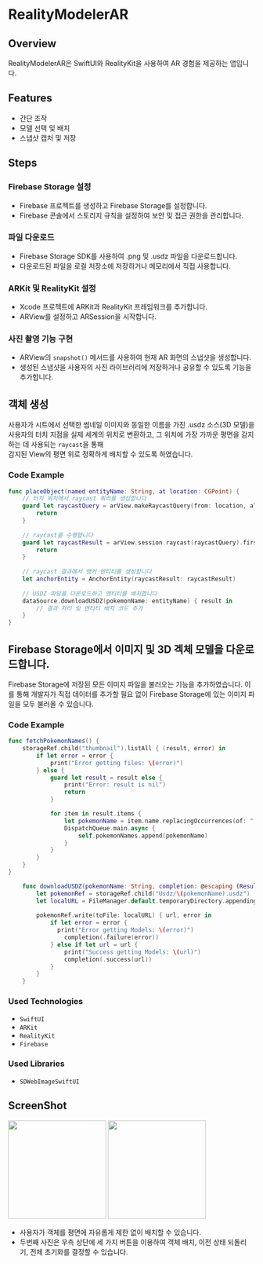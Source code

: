 # RealityModelerAR

## Overview
RealityModelerAR은 SwiftUI와 RealityKit을 사용하여 AR 경험을 제공하는 앱입니다.

## Features
- 간단 조작
- 모델 선택 및 배치
- 스냅샷 캡처 및 저장

## Steps

### Firebase Storage 설정
- Firebase 프로젝트를 생성하고 Firebase Storage를 설정합니다.
- Firebase 콘솔에서 스토리지 규칙을 설정하여 보안 및 접근 권한을 관리합니다.

### 파일 다운로드
- Firebase Storage SDK를 사용하여 .png 및 .usdz 파일을 다운로드합니다.
- 다운로드된 파일을 로컬 저장소에 저장하거나 메모리에서 직접 사용합니다.

### ARKit 및 RealityKit 설정
- Xcode 프로젝트에 ARKit과 RealityKit 프레임워크를 추가합니다.
- ARView를 설정하고 ARSession을 시작합니다.

### 사진 촬영 기능 구현
- ARView의 `snapshot()` 메서드를 사용하여 현재 AR 화면의 스냅샷을 생성합니다.
- 생성된 스냅샷을 사용자의 사진 라이브러리에 저장하거나 공유할 수 있도록 기능을 추가합니다.

## 객체 생성
사용자가 시트에서 선택한 썸네일 이미지와 동일한 이름을 가진 .usdz 소스(3D 모델)을 </br>
사용자의 터치 지점을 실제 세계의 위치로 변환하고, 그 위치에 가장 가까운 평면을 감지하는 데 사용되는 `raycast`을 통해 </br>
감지된 View의 평면 위로 정확하게 배치할 수 있도록 하였습니다.

### Code Example

```swift
func placeObject(named entityName: String, at location: CGPoint) {
    // 터치 위치에서 raycast 쿼리를 생성합니다
    guard let raycastQuery = arView.makeRaycastQuery(from: location, allowing: .estimatedPlane, alignment: .horizontal) else {
        return
    }
    
    // raycast를 수행합니다
    guard let raycastResult = arView.session.raycast(raycastQuery).first else {
        return
    }
    
    // raycast 결과에서 앵커 엔티티를 생성합니다
    let anchorEntity = AnchorEntity(raycastResult: raycastResult)
    
    // USDZ 파일을 다운로드하고 엔티티를 배치합니다
    dataSource.downloadUSDZ(pokemonName: entityName) { result in
        // 결과 처리 및 엔티티 배치 코드 추가
    }
}

```
## Firebase Storage에서 이미지 및 3D 겍체 모델을 다운로드합니다.

Firebase Storage에 저장된 모든 이미지 파일을 불러오는 기능을 추가하였습니다. 이를 통해 개발자가 직접 데이터를 추가할 필요 없이 Firebase Storage에 있는 이미지 파일을 모두 불러올 수 있습니다.

### Code Example
```swift
func fetchPokemonNames() {
    storageRef.child("thumbnail").listAll { (result, error) in
        if let error = error {
            print("Error getting files: \(error)")
        } else {
            guard let result = result else {
                print("Error: result is nil")
                return
            }

            for item in result.items {
                let pokemonName = item.name.replacingOccurrences(of: ".png", with: "")
                DispatchQueue.main.async {
                    self.pokemonNames.append(pokemonName)
                }
            }
        }
    }
}

    func downloadUSDZ(pokemonName: String, completion: @escaping (Result<URL, Error>) -> Void) {
        let pokemonRef = storageRef.child("Usdz/\(pokemonName).usdz")
        let localURL = FileManager.default.temporaryDirectory.appendingPathComponent("\(pokemonName).usdz")
        
        pokemonRef.write(toFile: localURL) { url, error in
            if let error = error {
              print("Error getting Models: \(error)")
                completion(.failure(error))
            } else if let url = url {
                print("Success getting Models: \(url)")
                completion(.success(url))
            }
        }
    }
```

### Used Technologies
- `SwiftUI`
- `ARKit`
- `RealityKit`
- `Firebase`
### Used Libraries
- `SDWebImageSwiftUI`

## ScreenShot
<img src = "https://github.com/tv1039/RealityModelerAR/assets/62321931/1d3864de-5b82-4c98-8053-48ca6271db80" width = "200px"> 
<img src = "https://github.com/tv1039/RealityModelerAR/assets/62321931/965f4903-b9a4-4d55-8483-d1e33a0d6218" width = "200px"> 

- 사용자가 객체를 평면에 자유롭게 제한 없이 배치할 수 있습니다.
- 두번째 사진은 우측 상단에 세 가지 버튼을 이용하여 객체 배치, 이전 상태 되돌리기, 전체 초기화를 결정할 수 있습니다.




